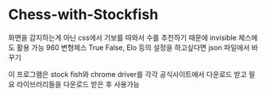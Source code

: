 # Chess-with-Stockfish

화면을 감지하는게 아닌 css에서 기보를 따와서 수를 추천하기 때문에 invisible 체스에도 활용 가능
960 변형체스 True False, Elo 등의 설정을 하고싶다면 json 파일에서 바꾸기


이 프로그램은 stock fish와 chrome driver를 각각 공식사이트에서 다운로드 받고
필요 라이브러리들을 다운로드 받은 후 사용가능
